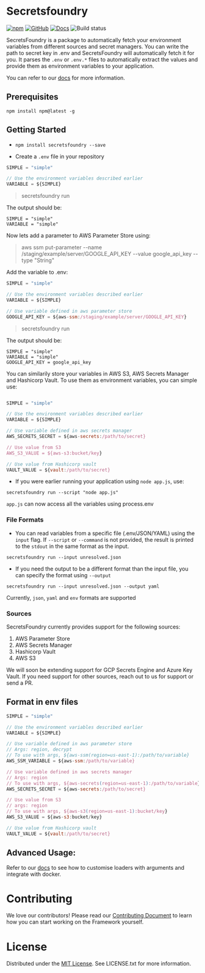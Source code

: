 # Secretsfoundry

[![npm](https://img.shields.io/npm/v/secretsfoundry?style=flat-square)](https://www.npmjs.com/package/secretsfoundry)
[![GitHub](https://img.shields.io/github/license/innoavator/secretsfoundry?style=flat-square)](https://github.com/innoavator/secretsfoundry/blob/main/LICENSE.txt) [![Docs](https://img.shields.io/badge/docs-up%20to%20date-blue)](https://abhichoudhary06.gitbook.io/secretsfoundry/) ![Build status](https://img.shields.io/github/workflow/status/innoavator/secretsfoundry/Release?event=push&label=Release?style=flat-square)

SecretsFoundry is a package to automatically fetch your environment variables
from different sources and secret managers. You can write the path to secret key in .env and
SecretsFoundry will automatically fetch it for you. It parses the `.env` or `.env.*` files
to automatically extract the values and provide them as environment variables to your
application.

You can refer to our [docs](https://abhichoudhary06.gitbook.io/secretsfoundry/) for more information.

## Prerequisites

`npm install npm@latest -g`

## Getting Started

- `npm install secretsfoundry --save`

- Create a `.env` file in your repository

```js
SIMPLE = "simple"

// Use the environment variables described earlier
VARIABLE = ${SIMPLE}
```

> secretsfoundry run

The output should be:

```
SIMPLE = "simple"
VARIABLE = "simple"
```

Now lets add a parameter to AWS Parameter Store using:

> aws ssm put-parameter --name /staging/example/server/GOOGLE_API_KEY --value google_api_key --type "String"

Add the variable to .env:

```js
SIMPLE = "simple"

// Use the environment variables described earlier
VARIABLE = ${SIMPLE}

// Use variable defined in aws parameter store
GOOGLE_API_KEY = ${aws-ssm:/staging/example/server/GOOGLE_API_KEY}

```

> secretsfoundry run

The output should be:

```
SIMPLE = "simple"
VARIABLE = "simple"
GOOGLE_API_KEY = google_api_key
```

You can similarily store your variables in AWS S3, AWS Secrets Manager and Hashicorp Vault.
To use them as environment variables, you can simple use:

```js

SIMPLE = "simple"

// Use the environment variables described earlier
VARIABLE = ${SIMPLE}

// Use variable defined in aws secrets manager
AWS_SECRETS_SECRET = ${aws-secrets:/path/to/secret}

// Use value from S3
AWS_S3_VALUE = ${aws-s3:bucket/key}

// Use value from Hashicorp vault
VAULT_VALUE = ${vault:/path/to/secret}

```

- If you were earlier running your application using `node app.js`, use:

`secretsfoundry run --script "node app.js"`

`app.js` can now access all the variables using process.env

### File Formats

- You can read variables from a specific file (.env/JSON/YAML) using the `input` flag. If `--script` or `--command` is not provided, the result is printed to the `stdout` in the same format as the input.

`secretsfoundry run --input unresolved.json`

- If you need the output to be a different format than the input file, you can specify the format using `--output`

`secretsfoundry run --input unresolved.json --output yaml`

Currently, `json`, `yaml` and `env` formats are supported
  
### Sources

SecretsFoundry currently provides support for the following sources:

1. AWS Parameter Store
2. AWS Secrets Manager
3. Hashicorp Vault
4. AWS S3

We will soon be extending support for GCP Secrets Engine and Azure Key Vault. If you need support
for other sources, reach out to us for support or send a PR.

## Format in env files

```js
SIMPLE = "simple"

// Use the environment variables described earlier
VARIABLE = ${SIMPLE}

// Use variable defined in aws parameter store
// Args: region, decrypt
// To use with args, ${aws-ssm(region=us-east-1):/path/to/variable}
AWS_SSM_VARIABLE = ${aws-ssm:/path/to/variable}

// Use variable defined in aws secrets manager
// Args: region
// To use with args, ${aws-secrets(region=us-east-1):/path/to/variable}
AWS_SECRETS_SECRET = ${aws-secrets:/path/to/secret}

// Use value from S3
// args: region
// To use with args, ${aws-s3(region=us-east-1):bucket/key}
AWS_S3_VALUE = ${aws-s3:bucket/key}

// Use value from Hashicorp vault
VAULT_VALUE = ${vault:/path/to/secret}
```

## Advanced Usage:

Refer to our [docs](https://github.com/innoavator/secretsfoundry) to see how to customise loaders with arguments and integrate with docker.

# Contributing

We love our contributors! Please read our [Contributing Document](CONTRIBUTING.md) to learn how you can start working on the Framework yourself.

# License

Distributed under the [MIT License](./LICENSE.txt). See LICENSE.txt for more information.
